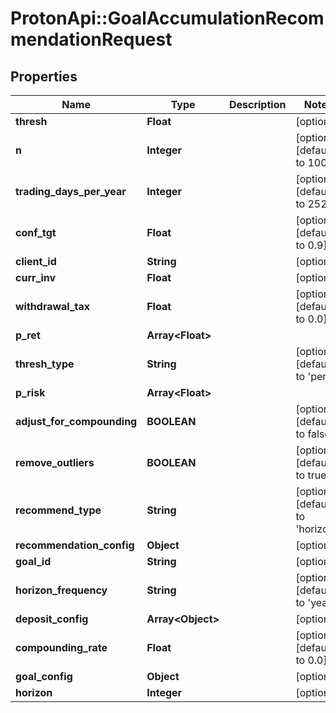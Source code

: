 # ProtonApi::GoalAccumulationRecommendationRequest

## Properties
Name | Type | Description | Notes
------------ | ------------- | ------------- | -------------
**thresh** | **Float** |  | [optional] 
**n** | **Integer** |  | [optional] [default to 1000]
**trading_days_per_year** | **Integer** |  | [optional] [default to 252]
**conf_tgt** | **Float** |  | [optional] [default to 0.9]
**client_id** | **String** |  | [optional] 
**curr_inv** | **Float** |  | [optional] 
**withdrawal_tax** | **Float** |  | [optional] [default to 0.0]
**p_ret** | **Array&lt;Float&gt;** |  | 
**thresh_type** | **String** |  | [optional] [default to &#39;perc&#39;]
**p_risk** | **Array&lt;Float&gt;** |  | 
**adjust_for_compounding** | **BOOLEAN** |  | [optional] [default to false]
**remove_outliers** | **BOOLEAN** |  | [optional] [default to true]
**recommend_type** | **String** |  | [optional] [default to &#39;horizon&#39;]
**recommendation_config** | **Object** |  | [optional] 
**goal_id** | **String** |  | [optional] 
**horizon_frequency** | **String** |  | [optional] [default to &#39;year&#39;]
**deposit_config** | **Array&lt;Object&gt;** |  | [optional] 
**compounding_rate** | **Float** |  | [optional] [default to 0.0]
**goal_config** | **Object** |  | [optional] 
**horizon** | **Integer** |  | [optional] 



